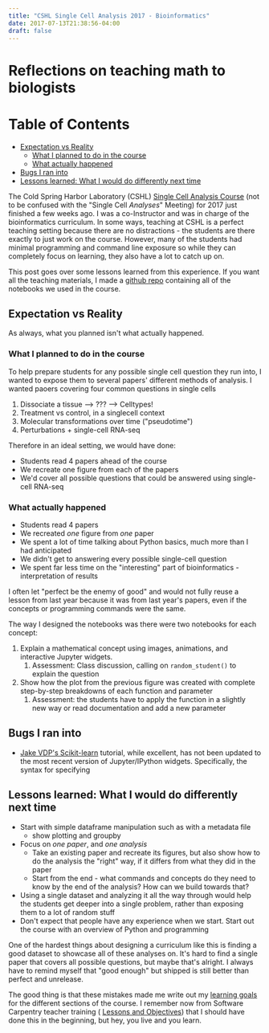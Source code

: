 ```yaml
---
title: "CSHL Single Cell Analysis 2017 - Bioinformatics"
date: 2017-07-13T21:38:56-04:00
draft: false
---
```


# Reflections on teaching math to biologists

[TOC]: # "Table of Contents"

# Table of Contents
- [Expectation vs Reality](#expectation-vs-reality)
    - [What I planned to do in the course](#what-i-planned-to-do-in-the-course)
    - [What actually happened](#what-actually-happened)
- [Bugs I ran into](#bugs-i-ran-into)
- [Lessons learned: What I would do differently next time](#lessons-learned-what-i-would-do-differently-next-time)



The Cold Spring Harbor Laboratory (CSHL)
[Single Cell Analysis Course](https://meetings.cshl.edu/courses.aspx?course=C-SINGLE&year=17)
(not to be confused with the "Single Cell *Analyses*" Meeting) for 2017 just
finished a few weeks ago. I was a co-Instructor and was in charge of the
bioinformatics curriculum. In some ways, teaching at CSHL is a perfect teaching
setting because there are no distractions - the students are there exactly to
just work on the course. However, many of the students had minimal programming
and command line exposure so while they can completely focus on learning, they
also have a lot to catch up on.

This post goes over some lessons learned from this experience. If you want all
the teaching materials, I made a
[github repo](http://github.com/olgabot/cshl-singlecell-2017) containing all of
the notebooks we used in the course.


## Expectation vs Reality

As always, what you planned isn't what actually happened.

### What I planned to do in the course




To help prepare students for any possible single cell question they run into, I
wanted to expose them to several papers' different methods of analysis. I
wanted paoers covering four common questions in single cells

1. Dissociate a tissue --> ??? --> Celltypes!
2. Treatment vs control, in a singlecell context
3. Molecular transformations over time ("pseudotime")
4. Perturbations + single-cell RNA-seq

Therefore in an ideal setting, we would have done:
- Students read 4 papers ahead of the course
- We recreate one figure from each of the papers
- We'd cover all possible questions that could be answered using single-cell RNA-seq


### What actually happened

- Students read 4 papers
- We recreated *one* figure from *one* paper
- We spent a lot of time talking about Python basics, much more than I had
  anticipated
- We didn't get to answering every possible single-cell question
- We spent far less time on the "interesting" part of bioinformatics -
  interpretation of results

I often let "perfect be the enemy of good" and would not fully reuse a lesson
from last year because it was from last year's papers, even if the concepts or
programming commands were the same.

The way I designed the notebooks was there were two notebooks for each concept:
1. Explain a mathematical concept using images, animations, and
   interactive Jupyter widgets.
   1. Assessment: Class discussion, calling on `random_student()` to explain
      the question
2. Show how the plot from the previous figure was created with complete
   step-by-step breakdowns of each function and parameter
   1. Assessment: the students have to apply the function in a slightly new way
      or read documentation and add a new parameter


## Bugs I ran into

- [Jake VDP's Scikit-learn](https://github.com/jakevdp/sklearn_tutorial)
  tutorial, while excellent, has not been updated to the most recent version of
  Jupyter/IPython widgets. Specifically, the syntax for specifying

## Lessons learned: What I would do differently next time

- Start with simple dataframe manipulation such as with a metadata file
    - show plotting and groupby
- Focus on *one paper*, and *one analysis*
  - Take an existing paper and recreate its figures, but also show how to do
    the analysis the "right" way, if it differs from what they did in the paper
  - Start from the end - what commands and concepts do they need to know by the
    end of the analysis? How can we build towards that?
- Using a single dataset and analyzing it all the way through would help the
  students get deeper into a single problem, rather than exposing them to a lot
  of random stuff
- Don't expect that people have any experience when we start. Start out the
  course with an overview of Python and programming

One of the hardest things about designing a curriculum like this is finding a
good dataset to showcase all of these analyses on. It's hard to find a single
paper that covers all possible questions, but maybe that's alright. I always
have to remind myself that "good enough" but shipped is still better than
perfect and unrelease.

The good thing is that these mistakes made me write out my
[learning goals](https://github.com/olgabot/cshl-singlecell-2017/blob/master/learning-goals.md)
for the different sections of the course. I remember now from Software
Carpentry teacher training (
[Lessons and Objectives](https://swcarpentry.github.io/instructor-training/19-lessons/))
that I should have done this in the beginning, but hey, you live and you learn.